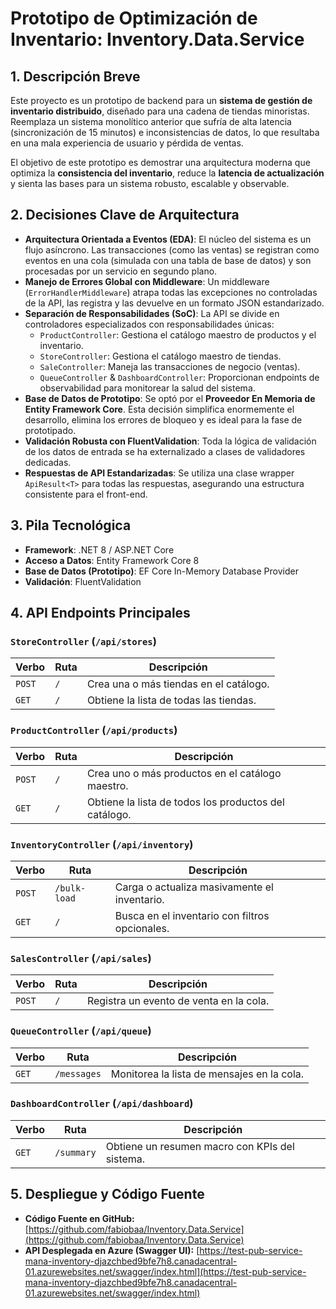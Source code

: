 ﻿# Prototipo de Optimización de Inventario: Inventory.Data.Service

## 1. Descripción Breve
Este proyecto es un prototipo de backend para un **sistema de gestión de inventario distribuido**, diseñado para una cadena de tiendas minoristas. Reemplaza un sistema monolítico anterior que sufría de alta latencia (sincronización de 15 minutos) e inconsistencias de datos, lo que resultaba en una mala experiencia de usuario y pérdida de ventas.

El objetivo de este prototipo es demostrar una arquitectura moderna que optimiza la **consistencia del inventario**, reduce la **latencia de actualización** y sienta las bases para un sistema robusto, escalable y observable.

## 2. Decisiones Clave de Arquitectura
* **Arquitectura Orientada a Eventos (EDA)**: El núcleo del sistema es un flujo asíncrono. Las transacciones (como las ventas) se registran como eventos en una cola (simulada con una tabla de base de datos) y son procesadas por un servicio en segundo plano.
* **Manejo de Errores Global con Middleware**: Un middleware (`ErrorHandlerMiddleware`) atrapa todas las excepciones no controladas de la API, las registra y las devuelve en un formato JSON estandarizado.
* **Separación de Responsabilidades (SoC)**: La API se divide en controladores especializados con responsabilidades únicas:
    * `ProductController`: Gestiona el catálogo maestro de productos y el inventario.
    * `StoreController`: Gestiona el catálogo maestro de tiendas.
    * `SaleController`: Maneja las transacciones de negocio (ventas).
    * `QueueController` & `DashboardController`: Proporcionan endpoints de observabilidad para monitorear la salud del sistema.
* **Base de Datos de Prototipo**: Se optó por el **Proveedor En Memoria de Entity Framework Core**. Esta decisión simplifica enormemente el desarrollo, elimina los errores de bloqueo y es ideal para la fase de prototipado.
* **Validación Robusta con FluentValidation**: Toda la lógica de validación de los datos de entrada se ha externalizado a clases de validadores dedicadas.
* **Respuestas de API Estandarizadas**: Se utiliza una clase wrapper `ApiResult<T>` para todas las respuestas, asegurando una estructura consistente para el front-end.

## 3. Pila Tecnológica
* **Framework**: .NET 8 / ASP.NET Core
* **Acceso a Datos**: Entity Framework Core 8
* **Base de Datos (Prototipo)**: EF Core In-Memory Database Provider
* **Validación**: FluentValidation

## 4. API Endpoints Principales

### `StoreController` (`/api/stores`)
| Verbo  | Ruta | Descripción                             |
|--------|------|-----------------------------------------|
| `POST` | `/`  | Crea una o más tiendas en el catálogo.  |
| `GET`  | `/`  | Obtiene la lista de todas las tiendas.  |

### `ProductController` (`/api/products`)
| Verbo  | Ruta          | Descripción                                                |
|--------|---------------|------------------------------------------------------------|
| `POST` | `/`    | Crea uno o más productos en el catálogo maestro.           |
| `GET`  | `/`    | Obtiene la lista de todos los productos del catálogo.      |

### `InventoryController` (`/api/inventory`)
| Verbo  | Ruta          | Descripción                                                |
|--------|---------------|------------------------------------------------------------|
| `POST` | `/bulk-load`  | Carga o actualiza masivamente el inventario.               |
| `GET`  | `/`           | Busca en el inventario con filtros opcionales.             |


### `SalesController` (`/api/sales`)
| Verbo  | Ruta | Descripción                                     |
|--------|------|-------------------------------------------------|
| `POST` | `/`  | Registra un evento de venta en la cola.         |

### `QueueController` (`/api/queue`)
| Verbo  | Ruta        | Descripción                                     |
|--------|-------------|-------------------------------------------------|
| `GET`  | `/messages` | Monitorea la lista de mensajes en la cola.      |

### `DashboardController` (`/api/dashboard`)
| Verbo  | Ruta        | Descripción                                     |
|--------|-------------|-------------------------------------------------|
| `GET`  | `/summary`  | Obtiene un resumen macro con KPIs del sistema.  |


## 5. Despliegue y Código Fuente

* **Código Fuente en GitHub:** [https://github.com/fabiobaa/Inventory.Data.Service](https://github.com/fabiobaa/Inventory.Data.Service)
* **API Desplegada en Azure (Swagger UI):** [https://test-pub-service-mana-inventory-djazchbed9bfe7h8.canadacentral-01.azurewebsites.net/swagger/index.html](https://test-pub-service-mana-inventory-djazchbed9bfe7h8.canadacentral-01.azurewebsites.net/swagger/index.html)